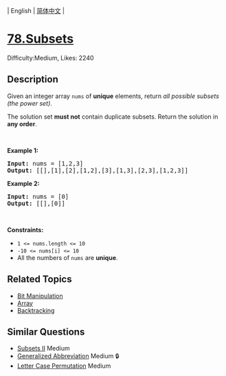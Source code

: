 
| English | [简体中文](README.md) |

# [78.Subsets](https://leetcode.com/problems/subsets/)
Difficulty:Medium, Likes: 2240

## Description

<p>Given an integer array <code>nums</code> of <strong>unique</strong> elements, return <em>all possible</em> <span data-keyword="subset"><em>subsets</em></span> <em>(the power set)</em>.</p>

<p>The solution set <strong>must not</strong> contain duplicate subsets. Return the solution in <strong>any order</strong>.</p>

<p>&nbsp;</p>
<p><strong class="example">Example 1:</strong></p>

<pre>
<strong>Input:</strong> nums = [1,2,3]
<strong>Output:</strong> [[],[1],[2],[1,2],[3],[1,3],[2,3],[1,2,3]]
</pre>

<p><strong class="example">Example 2:</strong></p>

<pre>
<strong>Input:</strong> nums = [0]
<strong>Output:</strong> [[],[0]]
</pre>

<p>&nbsp;</p>
<p><strong>Constraints:</strong></p>

<ul>
	<li><code>1 &lt;= nums.length &lt;= 10</code></li>
	<li><code>-10 &lt;= nums[i] &lt;= 10</code></li>
	<li>All the numbers of&nbsp;<code>nums</code> are <strong>unique</strong>.</li>
</ul>


## Related Topics

- [Bit Manipulation](https://leetcode.com/tag/bit-manipulation/)
- [Array](https://leetcode.com/tag/array/)
- [Backtracking](https://leetcode.com/tag/backtracking/)

## Similar Questions

- [Subsets II](../subsets-ii/README_EN.md) Medium 
- [Generalized Abbreviation](../generalized-abbreviation/README_EN.md) Medium 🔒
- [Letter Case Permutation](../letter-case-permutation/README_EN.md) Medium 
